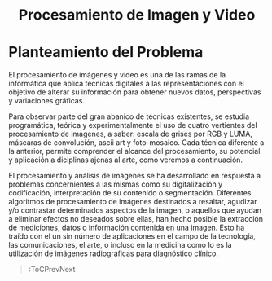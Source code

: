 
<h1 align="center">Procesamiento de Imagen y Video</h1>

# Planteamiento del Problema

El procesamiento de im&aacute;genes y video es una de las ramas de la inform&aacute;tica que aplica t&eacute;cnicas digitales a las representaciones con el objetivo de alterar su informaci&oacute;n para obtener nuevos datos, perspectivas y variaciones gr&aacute;ficas.

Para observar parte del gran abanico de t&eacute;cnicas existentes, se estudia program&aacute;tica, te&oacute;rica y experimentalmente el uso de cuatro vertientes del procesamiento de imagenes, a saber: escala de grises por RGB y LUMA, m&aacute;scaras de convoluci&oacute;n, ascii art y foto-mosaico. Cada t&eacute;cnica diferente a la anterior, permite comprender el alcance del procesamiento, su potencial y aplicaci&oacute;n a diciplinas ajenas al arte, como veremos a continuaci&oacute;n.

El procesamiento y an&aacute;lisis de im&aacute;genes se ha desarrollado en respuesta a problemas concernientes a las mismas como su digitalizaci&oacute;n y codificaci&oacute;n, interpretaci&oacute;n de su contenido o segmentaci&oacute;n. Diferentes algoritmos  de  procesamiento  de  im&aacute;genes  destinados  a  resaltar,  agudizar y/o  contrastar  determinados  aspectos  de  la  imagen, o aquellos que ayudan  a  eliminar efectos   no   deseados   sobre   ellas, han hecho posible la extracci&oacute;n de  mediciones,  datos  o  informaci&oacute;n  contenida  en  una  imagen. Esto ha tra&iacute;do con el un sin n&uacute;mero de aplicaciones en el campo de la tecnolog&iacute;a, las comunicaciones, el arte, o incluso en la medicina como lo es la utilizaci&oacute;n de im&aacute;genes radiogr&aacute;ficas para diagn&oacute;stico cl&iacute;nico.

> :ToCPrevNext